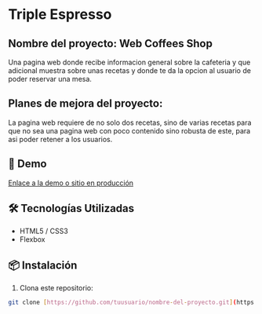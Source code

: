 # Triple Espresso

## Nombre del proyecto: Web Coffees Shop

Una pagina web donde recibe informacion general sobre la cafeteria y que adicional muestra sobre unas recetas y donde te da la opcion al usuario de poder reservar una mesa.

## Planes de mejora del proyecto: 
La pagina web requiere de no solo dos recetas, sino de varias recetas para que no sea una pagina web con poco contenido sino robusta de este, para asi poder retener a los usuarios.

## 🚀 Demo

[Enlace a la demo o sitio en producción](https://diegoperez10.github.io/web_project_coffeshop)  


## 🛠️ Tecnologías Utilizadas

- HTML5 / CSS3
- Flexbox

## 📦 Instalación

1. Clona este repositorio:
```bash
git clone [https://github.com/tuusuario/nombre-del-proyecto.git](https://github.com/diegoperez10/web_project_coffeeshop.git)

